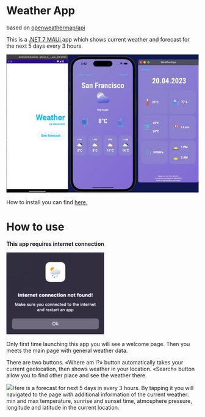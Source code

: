 # Weather App

based on [openweathermap/api](https://openweathermap.org/api)

This is a [.NET 7 MAUI ](https://dotnet.microsoft.com/en-us/apps/maui)app which shows current weather and forecast for the next 5 days every 3 hours.

![](AppPresentation.jpeg)

How to install you can find [here.](https://github.com/dotnet/maui/wiki#getting-started)


# How to use

**This app requires internet connection**

![](internetException.png)


Only first time launching this app you will see a welcome page. Then you meets the main page with general weather data. 

There are two buttons. «Where am I?» button automatically takes your current geolocation, then shows weather in your location. «Search» button allow you to find other place and see the weather there.

![](collectionView.png)Here is a forecast for next 5 days in every 3 hours. By tapping it you will    navigated to the page with additional information of the current weather: min and max temperature, sunrise and sunset time, atmosphere pressure, longitude and latitude in the current location.
